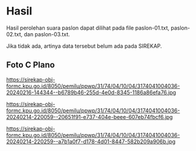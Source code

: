 # Hasil

Hasil perolehan suara paslon dapat dilihat pada file paslon-01.txt, paslon-02.txt, dan paslon-03.txt.

Jika tidak ada, artinya data tersebut belum ada pada SIREKAP.

## Foto C Plano

https://sirekap-obj-formc.kpu.go.id/8050/pemilu/ppwp/31/74/04/10/04/3174041004036-20240216-144344--b6789b46-255d-4e0d-8345-1186a86efa76.jpg

https://sirekap-obj-formc.kpu.go.id/8050/pemilu/ppwp/31/74/04/10/04/3174041004036-20240214-220059--20651f91-e737-404e-beee-607eb74fbcf6.jpg

https://sirekap-obj-formc.kpu.go.id/8050/pemilu/ppwp/31/74/04/10/04/3174041004036-20240214-220259--a7b1a0f7-d178-4d01-8447-582b209a906b.jpg
